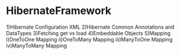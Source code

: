 # HibernateFramework

1)Hibernate Configuration XML
2)Hibernate Common Annotations and DataTypes
3)Fetching get vs load
4)Embeddable Objects
5)Mapping
i)OneToOne Mapping
ii)OneToMany Mapping
iii)ManyToOne Mapping
iv)ManyToMany Mapping